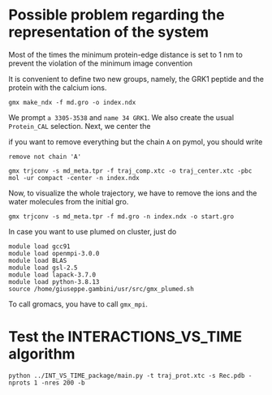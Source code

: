 # Possible problem regarding the representation of the system

Most of the times the minimum protein-edge distance is set to 1 nm to prevent the violation of the minimum image convention

It is convenient to define two new groups, namely, the GRK1 peptide and the protein with the calcium ions.
```
gmx make_ndx -f md.gro -o index.ndx
```
We prompt `a 3305-3538` and `name 34 GRK1`. We also create the usual `Protein_CAL` selection. Next, we center the 

if you want to remove everything but the chain `A` on pymol, you should write 
```
remove not chain 'A'
```

```
gmx trjconv -s md_meta.tpr -f traj_comp.xtc -o traj_center.xtc -pbc mol -ur compact -center -n index.ndx
```
Now, to visualize the whole trajectory, we have to remove the ions and the water molecules from the initial gro. 
```
gmx trjconv -s md_meta.tpr -f md.gro -n index.ndx -o start.gro
```
In case you want to use plumed on cluster, just do
```
module load gcc91
module load openmpi-3.0.0
module load BLAS
module load gsl-2.5
module load lapack-3.7.0
module load python-3.8.13 
source /home/giuseppe.gambini/usr/src/gmx_plumed.sh
```
To call gromacs, you have to call `gmx_mpi`. 
# Test the INTERACTIONS_VS_TIME algorithm 
```
python ../INT_VS_TIME_package/main.py -t traj_prot.xtc -s Rec.pdb -nprots 1 -nres 200 -b
```
